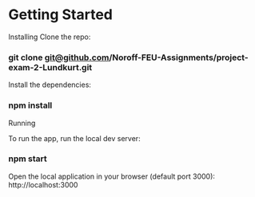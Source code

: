 # Getting Started

Installing
Clone the repo:

### git clone git@github.com/Noroff-FEU-Assignments/project-exam-2-Lundkurt.git

Install the dependencies:

### npm install

Running

To run the app, run the local dev server:

### npm start

Open the local application in your browser (default port 3000):
http://localhost:3000
